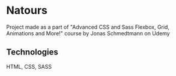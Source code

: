 # Natours

Project made as a part of "Advanced CSS and Sass Flexbox, Grid, Animations and More!" course by Jonas Schmedtmann on Udemy

## Technologies
HTML, CSS, SASS
